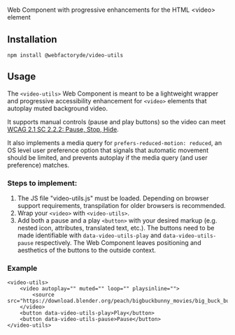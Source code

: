 # <video-utils>

Web Component with progressive enhancements for the HTML &lt;video> element

## Installation

```
npm install @webfactoryde/video-utils
```

## Usage

The `<video-utils>` Web Component is meant to be a lightweight wrapper and progressive accessibility enhancement for `<video>` elements that autoplay muted background video.

It supports manual controls (pause and play buttons) so the video can meet [WCAG 2.1 SC 2.2.2: Pause, Stop, Hide](https://www.w3.org/TR/WCAG21/#pause-stop-hide). 

It also implements a media query for `prefers-reduced-motion: reduced`, an OS level user preference option that signals that automatic movement should be limited, and prevents autoplay if the media query (and user preference) matches. 

### Steps to implement:

1. The JS file "video-utils.js" must be loaded. Depending on browser support requirements, transpilation for older browsers is recommended.
2. Wrap your  `<video>` with `<video-utils>`.
3. Add both a pause and a play `<button>` with your desired markup (e.g. nested icon, attributes, translated text, etc.). The buttons need to be made identifiable with `data-video-utils-play` and `data-video-utils-pause` respectively. The Web Component leaves positioning and aesthetics of the buttons to the outside context.

### Example

```
<video-utils>
    <video autoplay="" muted="" loop="" playsinline="">
        <source src="https://download.blender.org/peach/bigbuckbunny_movies/big_buck_bunny_480p_h264.mov">
    </video>
    <button data-video-utils-play>Play</button>
    <button data-video-utils-pause>Pause</button>
</video-utils>
```
